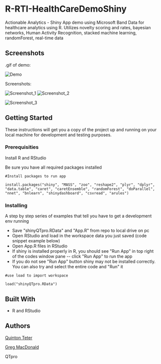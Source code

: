 # R-RTI-HealthCareDemoShiny
Actionable Analytics - Shiny App demo using Microsoft Band Data for healthcare analytics using R. Utilizes novelty scoring and rates, bayesian networks, Human Activity Recognition, stacked machine learning, randomForest, real-time data


## Screenshots

.gif of demo:

![Demo](https://raw.github.hpe.com/Analytics-DataScience/R-RTI-HealthCareDemoShiny/master/Screenshots/healthcareDemo2.gif)

Screenshots:

![Screenshot_1](https://raw.github.houston.entsvcs.net/Analytics-DataScience/R-RTI-HealthCareDemoShiny/master/Screenshots/screen1.JPG)
![Screenshot_2](https://raw.github.houston.entsvcs.net/Analytics-DataScience/R-RTI-HealthCareDemoShiny/master/Screenshots/screen2.JPG)

![Screenshot_3](https://raw.github.houston.entsvcs.net/Analytics-DataScience/R-RTI-HealthCareDemoShiny/master/Screenshots/screen3.JPG)


## Getting Started

These instructions will get you a copy of the project up and running on your local machine for development and testing purposes. 

### Prerequisities

Install R and RStudio

Be sure you have all required packages installed

```
#Install packages to run app

install.packages("shiny", "MASS", "zoo", "reshape2", "plyr", "dplyr", "data.table", "caret", "caretEnsemble", "randomForest", "doParallel", "nnet", "bnlearn", "shinydashboard", "csvread", "arules")

```

### Installing

A step by step series of examples that tell you have to get a development env running

  - Save "shinyQTpro.RData" and "App.R" from repo to local drive on pc
  - Open RStudio and load in the workspace data you just saved (code snippet example below)
  - Open App.R files in RStudio
  - If shiny is installed properly in R, you should see "Run App" in top right of the codes window pane -- click "Run App" to run the app
  - If you do not see "Run App" button shiny may not be installed correctly. You can also try and select the entire code and "Run" it


```
#use load to import workspace

load("shinyQTpro.RData")

```

## Built With

* R and RStudio

## Authors

[Quinton Teter](mailto:quinton.s.teter@hpe.com)

[Greg MacDonald](mailto:greg.macdonald@hpe.com)

QTpro
